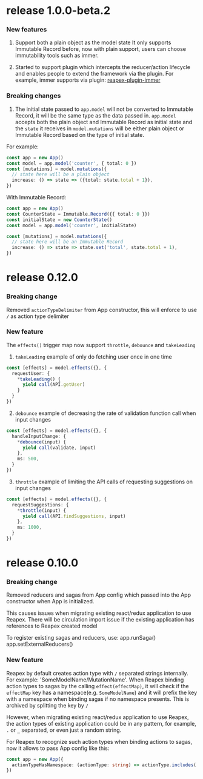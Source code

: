 # release 1.0.0-beta.2

### New features

1. Support both a plain object as the model state
It only supports Immutable Record before, now with plain support, users can choose immutability tools such as immer.

2. Started to support plugin which intercepts the reducer/action lifecycle and enables people to extend the framework via the plugin.
For example, immer supports via plugin: [reapex-plugin-immer](https://www.npmjs.com/package/reapex-plugin-immer)

### Breaking changes
1. The initial state passed to `app.model` will not be converted to Immutable Record, it will be the same type as the data passed in.
`app.model` accepts both the plain object and Immutable Record as initial state and the `state` it receives in `model.mutations` will be either plain object or Immutable Record based on the type of initial state.

For example:
```typescript
const app = new App()
const model = app.model('counter', { total: 0 })
const [mutations] = model.mutations({
  // state here will be a plain object
  increase: () => state => ({total: state.total + 1}),
})
```
With Immutable Record:
```typescript
const app = new App()
const CounterState = Immutable.Record({{ total: 0 }})
const initialState = new CounterState()
const model = app.model('counter', initialState)

const [mutations] = model.mutations({
  // state here will be an Immutable Record
  increase: () => state => state.set('total', state.total + 1),
})
```

# release 0.12.0

### Breaking change

Removed `actionTypeDelimiter` from App constructor, this will enforce to use `/` as action type delimiter

### New feature

The `effects()` trigger map now support `throttle`, `debounce` and `takeLeading`

1. `takeLeading` example of only do fetching user once in one time
```typescript
const [effects] = model.effects({}, {
  requestUser: {
    *takeLeading() {
      yield call(API.getUser)
    }
  }
})
```

2. `debounce` example of decreasing the rate of validation function call when input changes
```typescript
const [effects] = model.effects({}, {
  handleInputChange: {
    *debounce(input) {
      yield call(validate, input)
    },
    ms: 500,
  }
})
```

3. `throttle` example of limiting the API calls of requesting suggestions on input changes
```typescript
const [effects] = model.effects({}, {
  requestSuggestions: {
    *throttle(input) {
      yield call(API.findSuggestions, input)
    },
    ms: 1000,
  }
})
```



# release 0.10.0

### Breaking change

Removed reducers and sagas from App config which passed into the App
constructor when App is initialized.

This causes issues when migrating existing react/redux application to
use Reapex. There will be circulation import issue if the existing
application has references to Reapex created model

To register existing sagas and reducers, use:
app.runSaga()
app.setExternalReducers()

### New feature

Reapex by default creates action type with `/` separated strings internally.
For example: 'SomeModelName/MutationName'. When Reapex binding action types to sagas by the calling `effect(effectMap)`, it will
check if the `effectMap` key has a namespace(e.g. `SomeModelName`) and it will prefix the key with a namespace when binding sagas
if no namespace presents.  This is archived by splitting the key by `/`

However, when migrating existing react/redux application to use Reapex, the action types of existing application could be in any pattern,
for example, `.` or `_` separated, or even just a random string.

For Reapex to recognize such action types when binding actions to sagas, now it allows to pass App config like this:
```typescript
const app = new App({
  actionTypeHasNamespace: (actionType: string) => actionType.includes('.')
})
```
